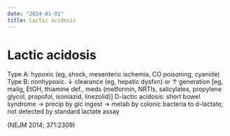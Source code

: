 ```yaml
---
date: "2024-01-01"
title: Lactic acidosis
---
```


# Lactic acidosis

Type A: hypoxic (eg, shock, mesenteric ischemia, CO poisoning, cyanide)
Type B: nonhypoxic. ↓ clearance (eg, hepatic dysfxn) or ↑ generation [eg, malig, EtOH, thiamine def., meds (metformin, NRTIs, salicylates, propylene glycol, propofol, isoniazid, linezolid)]
D-lactic acidosis: short bowel syndrome → precip by glc ingest → metab by colonic bacteria to d-lactate; not detected by standard lactate assay

(NEJM 2014; 371:2309)
